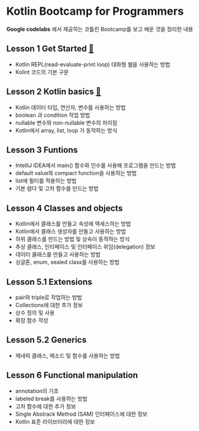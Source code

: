 # Kotlin Bootcamp for Programmers

**Google codelabs** 에서 제공하는 코틀린 Bootcamp를 보고 배운 것을 정리한 내용

## Lesson 1 Get Started [:link:](./Get_started)

- Kotlin REPL(read-evaluate-print loop) 대화형 쉘을 사용하는 방법
- Kolint 코드의 기본 구문



## Lesson 2 Kotlin basics ​[:link:](./Kotlin_basics)

- Kotlin 데이터 타입, 연산자, 변수를 사용하는 방법
- boolean 과 condition 작업 방법
- nullable 변수와 non-nullable 변수의 차이점
- Kotlin에서 array, list, loop 가 동작하는 방식



## Lesson 3 Funtions

- IntelliJ IDEA에서 main() 함수와 인수를 사용해 프로그램을 만드는 방법
- default value와 compact function을 사용하는 방법
- list에 필터를 적용하는 방법
- 기본 람다 및 고차 함수를 만드는 방법



## Lesson 4 Classes and objects

- Kotlin에서 클래스를 만들고 속성에 액세스하는 방법
- Kotlin에서 클래스 생성자를 만들고 사용하는 방법
- 하위 클래스를 만드는 방법 및 상속이 동작하는 방식
- 추상 클래스, 인터페이스 및 인터페이스 위임(delegation) 정보
- 데이터 클래스를 만들고 사용하는 방법
- 싱글톤, enum, sealed class를 사용하는 방법



## Lesson 5.1 Extensions

- pair와 triple로 작업하는 방법
- Collections에 대한 추가 정보
- 상수 정의 및 사용
- 확장 함수 작성



## Lesson 5.2 Generics

- 제네릭 클래스, 메소드 및 함수를 사용하는 방법



## Lesson 6 Functional manipulation

- annotation의 기초
- labeled break를 사용하는 방법
- 고차 함수에 대한 추가 정보
- Single Abstrack Method (SAM) 인터페이스에 대한 정보
- Kotlin 표준 라이브러리에 대한 정보